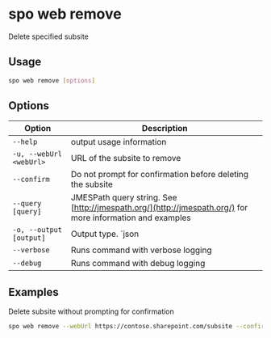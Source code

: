 # spo web remove

Delete specified subsite

## Usage

```sh
spo web remove [options]
```

## Options

Option|Description
------|-----------
`--help`|output usage information
`-u, --webUrl <webUrl>`|URL of the subsite to remove
`--confirm`|Do not prompt for confirmation before deleting the subsite
`--query [query]`|JMESPath query string. See [http://jmespath.org/](http://jmespath.org/) for more information and examples
`-o, --output [output]`|Output type. `json|text`. Default `text`
`--verbose`|Runs command with verbose logging
`--debug`|Runs command with debug logging

## Examples

Delete subsite without prompting for confirmation

```sh
spo web remove --webUrl https://contoso.sharepoint.com/subsite --confirm
```
